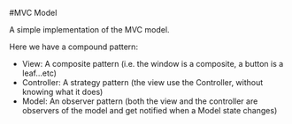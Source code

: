 #MVC Model

A simple implementation of the MVC model.

Here we have a compound pattern:
* View: A composite pattern (i.e. the window is a composite, a button is a leaf...etc)
* Controller: A strategy pattern (the view use the Controller, without knowing what it does)
* Model: An observer pattern (both the view and the controller are observers of the model and get notified when a Model state changes)
